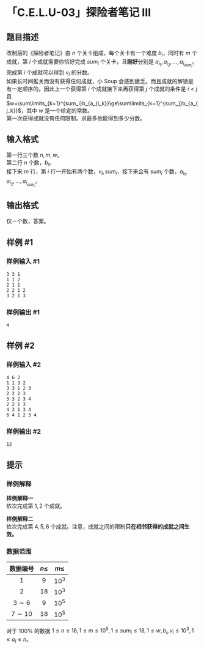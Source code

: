 # 「C.E.L.U-03」探险者笔记 III

## 题目描述

改制后的《探险者笔记》由 $n$ 个关卡组成，每个关卡有一个难度 $b_i$，同时有 $m$ 个成就，第 $i$ 个成就需要你恰好完成 $sum_i$ 个关卡，且**刚好**分别是 $a_{i_1},a_{i_2},...,a_{i_{sum_i}}$。完成第 $i$ 个成就可以得到 $v_i$ 的分数。  
如果长时间推关而没有获得任何成就，小 Soup 会感到疲乏。而且成就的解锁是有一定顺序的。因此上一个获得第 $i$ 个成就接下来再获得第 $j$ 个成就的条件是 $i<j$ 且 $w+\sum\limits_{k=1}^{sum_i}b_{a_{i_k}}\ge\sum\limits_{k=1}^{sum_j}b_{a_{j_k}}$，其中 $w$ 是一个给定的常数。  
第一次获得成就没有任何限制。求最多他能得到多少分数。

## 输入格式

第一行三个数 $n,m,w$。  
第二行 $n$ 个数，$b_i$。  
接下来 $m$ 行，第 $i$ 行一开始有两个数，$v_i,sum_i$，接下来会有 $sum_i$ 个数，$a_{i_1},a_{i_2},...,a_{i_{sum_i}}$。

## 输出格式

仅一个数，答案。

## 样例 #1

### 样例输入 #1
```
3 3 1
1 1 2
2 1 1
2 2 1 2
3 2 1 3
```

### 样例输出 #1

```
4
```

## 样例 #2

### 样例输入 #2
```
4 6 2
1 1 3 2
3 3 1 2 3
2 2 2 3
3 3 2 3 4
2 2 1 3
4 3 1 3 4
6 4 1 2 3 4
```

### 样例输出 #2

```
12
```

## 提示

### 样例解释

**样例解释一**    
依次完成第 $1,2$ 个成就。  

**样例解释二**    
依次完成第 $4,5,6$ 个成就。注意，成就之间的限制**只在相邻获得的成就之间生效。**

### 数据范围
|数据编号|$n\leq$|$m\leq$|
|:---:|:---:|:---:|
|$1$|$9$|$10^3$|
|$2$|$18$|$10^3$|
|$3\sim 6$|$9$|$10^5$|
|$7\sim 10$|$18$|$10^5$|

对于 $100\%$ 的数据 $1\le n\le18,1\le m\le10^5,1\le sum_i\le18,1\le w,b_i,v_i\le10^3,1\le a_i\le n$。  


